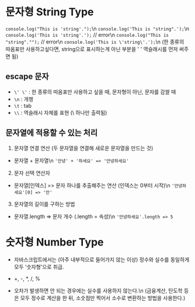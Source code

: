 # 문자형 String Type

`console.log("This is 'string'.");`\n
`console.log('This is "string".');`\n
`console.log('This is 'string'.');` // error\n
`console.log("This is "string"."");` // error\n
`console.log('This is \'string\'.');`\n
(한 종류의 따옴표만 사용하고싶다면, string으로 표시하는게 아닌 부분을 \' \' 역슬래시를 먼저 써주면 됨)

## escape 문자

- `\' \'` : 한 종류의 따옴표만 사용하고 싶을 때, 문자형이 아닌, 문자를 감쌀 때
- `\n` : 개행
- `\t` : tab
- `\\` : 역슬래시 자체를 표현 (\ 하나만 출력됨)

## 문자열에 적용할 수 있는 처리

1. 문자열 연결 연산 (두 문자열을 연결해 새로운 문자열을 만드는 것)

- 문자열 + 문자열\n
  `'안녕' + '하세요' => '안녕하세요'`

2. 문자 선택 연산자

- 문자열[인덱스] => 문자 하나를 추출해주는 연산 (인덱스는 0부터 시작)\n
  `'안녕하세요'[0] => '안'`

3. 문자열의 길이를 구하는 방법

- 문자열.length => 문자 개수 (.length = 속성)\n
  `'안녕하세요'.length => 5`

<!-- ----------------------------------------------------------------------- -->

# 숫자형 Number Type

- 자바스크립트에서는 (아주 내부적으로 들어가지 않는 이상) 정수와 실수를 동일하게 모두 '숫자형'으로 취급.
- +, -, \*, /, %

- 오차가 발생하면 안 되는 경우에는 실수를 사용하지 않는다.\n
  (금융계산, 탄도학 등은 모두 정수로 계산을 한 뒤, 소숫점만 찍어서 소수로 변환하는 방법을 사용한다.)
